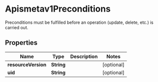 

# Apismetav1Preconditions

Preconditions must be fulfilled before an operation (update, delete, etc.) is carried out.
## Properties

Name | Type | Description | Notes
------------ | ------------- | ------------- | -------------
**resourceVersion** | **String** |  |  [optional]
**uid** | **String** |  |  [optional]



